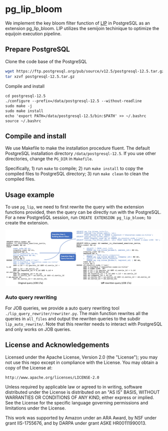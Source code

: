 # pg_lip_bloom
We implement the key bloom filter function of [LIP](https://www.vldb.org/pvldb/vol10/p889-zhu.pdf) in PostgreSQL as an extension pg_lip_bloom. LIP utilizes the semijoin techinique to optimize the equijoin execution pipeline. 

## Prepare PostgreSQL
Clone the code base of the PostgreSQL
```bash
wget https://ftp.postgresql.org/pub/source/v12.5/postgresql-12.5.tar.gz
tar xzvf postgresql-12.5.tar.gz
```
Compile and install 
```
cd postgresql-12.5
./configure --prefix=/data/postgresql-12.5 --without-readline
sudo make -j
sudo make install
echo 'export PATH=/data/postgresql-12.5/bin:$PATH' >> ~/.bashrc
source ~/.bashrc
```

## Compile and install 
We use Makefile to make the installation procedure fluent. The default PostgreSQL installation directory ```/data/postgresql-12.5```. If you use other directories, change the ```PG_DIR``` in ```Makefile```.

Specifically, 1) run ```make``` to compile; 2) run ```make install``` to copy the compiled files to PostgreSQL directory; 3) run ```make clean``` to clean the compiled files.

## Usage example
To use ```pg_lip```, we need to first rewrite the query with the extension functions provided, then the query can be directly run with the PostgreSQL. For a new PostgreSQL session, run ```CREATE EXTENSION pg_lip_bloom;``` to create the extension.

![Alt text](docs/query_example.jpg?raw=true "Query rewriting example")

### Auto query rewriting
For JOB queries, we provide a auto query rewriting tool ```./lip_query_rewriter/rewriter.py```. The main function rewrites all the queries in ```all_files``` and output the rewriten queries to the subdir ```lip_auto_rewrite/```. Note that this rewriter needs to interact with PostgreSQL and only works on JOB queries. 

## License and Acknowledgements
Licensed under the Apache License, Version 2.0 (the "License");
you may not use this repo except in compliance with the License.
You may obtain a copy of the License at:

    http://www.apache.org/licenses/LICENSE-2.0

Unless required by applicable law or agreed to in writing, software
distributed under the License is distributed on an "AS IS" BASIS,
WITHOUT WARRANTIES OR CONDITIONS OF ANY KIND, either express or implied.
See the License for the specific language governing permissions and
limitations under the License.

This work was supported by Amazon under an ARA Award, by NSF under grant IIS-1755676, and by DARPA under grant ASKE HR00111990013.
